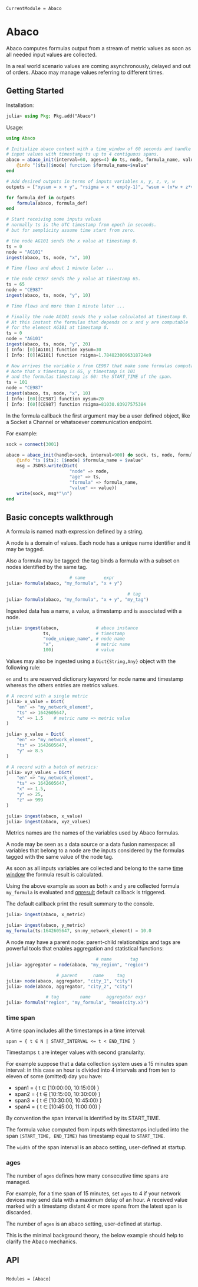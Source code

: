 ```@meta
CurrentModule = Abaco
```

# Abaco

Abaco computes formulas output from a stream of metric values as soon as all needed input values are collected.

In a real world scenario values are coming asynchronously, delayed and out of orders. Abaco may manage values referring to different times.

## Getting Started

Installation:

```julia
julia> using Pkg; Pkg.add("Abaco")    
```
Usage:

```julia
using Abaco

# Initialize abaco context with a time_window of 60 seconds and handle
# input values with timestamp ts up to 4 contiguous spans.
abaco = abaco_init(interval=60, ages=4) do ts, node, formula_name, value, inputs
    @info "[$ts][$node] function $formula_name=$value"
end

# Add desired outputs in terms of inputs variables x, y, z, v, w
outputs = ["xysum = x + y", "rsigma = x * exp(y-1)", "wsum = (x*w + z*v)"]

for formula_def in outputs
    formula(abaco, formula_def)
end

# Start receiving some inputs values
# normally ts is the UTC timestamp from epoch in seconds.
# but for semplicity assume time start from zero.

# the node AG101 sends the x value at timestamp 0.
ts = 0
node = "AG101"
ingest(abaco, ts, node, "x", 10)

# Time flows and about 1 minute later ...

# the node CE987 sends the y value at timestamp 65.
ts = 65
node = "CE987"
ingest(abaco, ts, node, "y", 10)

# Time flows and more than 1 minute later ...

# Finally the node AG101 sends the y value calculated at timestamp 0.
# At this instant the formulas that depends on x and y are computable
# for the element AG101 at timestamp 0.
ts = 0
node = "AG101"
ingest(abaco, ts, node, "y", 20)
[ Info: [0][AG101] function xysum=30
[ Info: [0][AG101] function rsigma=1.7848230096318724e9

# Now arrives the variable x from CE987 that make some formulas computables.
# Note that x timestamp is 65, y timestamp is 101
# and the formulas timestamp is 60: the START_TIME of the span. 
ts = 101
node = "CE987"
ingest(abaco, ts, node, "x", 10)
[ Info: [60][CE987] function xysum=20
[ Info: [60][CE987] function rsigma=81030.83927575384

```

In the formula callback the first argument may be a user defined object, like a Socket a Channel or whatsoever communication endpoint.

For example:

```julia
sock = connect(3001)

abaco = abaco_init(handle=sock, interval=900) do sock, ts, node, formula_name, value, inputs
    @info "ts [$ts]: [$node] $formula_name = $value"
    msg = JSON3.write(Dict(
                        "node" => node,
                        "age" => ts, 
                        "formula" => formula_name,
                        "value" => value))
    write(sock, msg*"\n")
end
```
## Basic concepts walkthrough

A formula is named math expression defined by a string.

A node is a domain of values. Each node has a unique name identifier and it may be tagged.

Also a formula may be tagged: the tag binds a formula with a subset on nodes identified by the same tag.

```julia
                        # name       expr
julia> formula(abaco, "my_formula", "x + y")

                                              # tag
julia> formula(abaco, "my_formula", "x + y", "my_tag")
```

Ingested data has a name, a value, a timestamp and is associated with a node.

```julia
julia> ingest(abaco,              # abaco instance
              ts,                 # timestamp 
              "node_unique_name", # node name
              "x",                # metric name
              100)                # value
```


Values may also be ingested using a `Dict{String,Any}` object with the following rule:

`en` and `ts` are reserved dictionary keyword for node name and timestamp whereas the others entries are metrics values.

```julia
# A record with a single metric
julia> x_value = Dict(
    "en" => "my_network_element",
    "ts" => 1642605647,
    "x" => 1.5    # metric name => metric value
)

julia> y_value = Dict(
    "en" => "my_network_element",
    "ts" => 1642605647,
    "y" => 8.5
)

# A record with a batch of metrics:
julia> xyz_values = Dict(
    "en" => "my_network_element",
    "ts" => 1642605647,
    "x" => 1.5,
    "y" => 25,
    "z" => 999
)

julia> ingest(abaco, x_value)
julia> ingest(abaco, xyz_values)
```
Metrics names are the names of the variables used by Abaco formulas.

A node may be seen as a data source or a data fusion namespace: all variables that belong to a node are the inputs considered by the formulas tagged with the same value of the node tag.

As soon as all inputs variables are collected and belong to the same [time window](#time-window) the formula result is calculated.

Using the above example as soon as both `x` and `y` are collected formula `my_formula` is evaluated and [onresult](#Abaco.abaco_init-Tuple{Any}) default callback is triggered.

The default callback print the result summary to the console.

```julia
julia> ingest(abaco, x_metric)

julia> ingest(abaco, y_metric)
my_formula(ts:1642605647, sn:my_network_element) = 10.0
```

A node may have a parent node: parent-child relationships and tags are powerful tools that enables aggregation and statistical functions:

```julia
                                  # name       tag
julia> aggregator = node(abaco, "my_region", "region")

                   # parent      name     tag
julia> node(abaco, aggregator, "city_1", "city")
julia> node(abaco, aggregator, "city_2", "city")

               # tag        name      aggregator expr
julia> formula("region", "my_formula", "mean(city.x)")
```

### time span

A time span includes all the timestamps in a time interval:

```span = { t ∈ N | START_INTERVAL <= t < END_TIME }```

Timestamps `t` are integer values with second granularity. 

For example suppose that a data collection system uses a 15 minutes span interval:
in this case an hour is divided into 4 intervals and from ten to eleven of some (omitted) day you have:

* span1 =  { t ∈ [10:00:00, 10:15:00) }
* span2 =  { t ∈ [10:15:00, 10:30:00) }
* span3 =  { t ∈ [10:30:00, 10:45:00) }
* span4 =  { t ∈ [10:45:00, 11:00:00) }

By convention the span interval is identified by its START_TIME.

The formula value computed from inputs with timestamps included into the span `[START_TIME, END_TIME)` has timestamp equal to `START_TIME`.

The `width` of the span interval is an abaco setting, user-defined at startup.

### ages

The number of `ages` defines how many consecutive time spans are managed.

For example, for a time span of 15 minutes, set `ages` to 4 if your network devices may send data with a maximum delay of an hour. A received value marked with a timestamp distant 4 or more spans from the latest span is discarded.

The number of `ages` is an abaco setting, user-defined at startup.

This is the minimal background theory, the below example should help to clarify the Abaco mechanics.

## API

```@index
```

```@autodocs
Modules = [Abaco]
```
